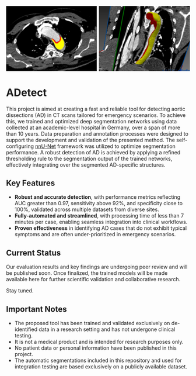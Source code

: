<img src=docs/source/automatic_results.png width="700px">

# ADetect
This project is aimed at creating a fast and reliable tool for detecting aortic dissections (AD) in CT scans tailored for emergency scenarios. To achieve this, we trained and optimized deep segmentation networks using data collected at an academic-level hospital in Germany, over a span of more than 10 years. Data preparation and annotation processes were designed to support the development and validation of the presented method. The self-configuring [nnU-Net](https://github.com/MIC-DKFZ/nnUNet/tree/master) framework was utilized to optimize segmentation performance. A robust detection of AD is achieved by applying a refined thresholding rule to the segmentation output of the trained networks, effectively integrating over the segmented AD-specific structures. 

## Key Features
- **Robust and accurate detection**, with performance metrics reflecting AUC greater than 0.97, sensitivity above 92%, and specificity close to 100%, validated across multiple datasets from diverse sites.
- **Fully-automated and streamlined**, with processing time of less than 7 minutes per case, enabling seamless integration into clinical workflows.
- **Proven effectiveness** in identifying AD cases that do not exhibit typical symptoms and are often under-prioritized in emergency scenarios.

## Current Status
Our evaluation results and key findings are undergoing peer review and will be published soon. Once finalized, the trained models will be made available here for further scientific validation and collaborative research. 

Stay tuned.

## Important Notes
- The proposed tool has been trained and validated exclusively on de-identified data in a research setting and has not undergone clinical testing.
- It is not a medical product and is intended for research purposes only.
- No patient data or personal information have been published in this project.
- The automatic segmentations included in this repository and used for integration testing are based exclusively on a publicly available dataset.
